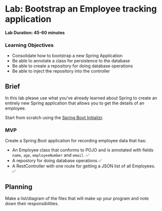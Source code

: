# Lab: Bootstrap an Employee tracking application

**Lab Duration: 45-60 minutes**

### Learning Objectives

- Consolidate how to bootstrap a new Spring Application
- Be able to annotate a class for persistence to the database
- Be able to create a repository for doing database operations
- Be able to inject the repository into the controller

## Brief

In this lab please use what you've already learned about Spring to create an entirely new Spring application that allows you to get the details of an employee.

Start from scratch using the [ Spring Boot Initializr](https://start.spring.io/).

### MVP

Create a Spring Boot application for recording employee data that has:

- An Employee class that conforms to POJO and is annotated with fields `name`, `age`, `employeeNumber` and `email`. :white_check_mark:​
- A repostory for doing database operations :white_check_mark:​
- A RestController with one route for getting a JSON list of all Employees. :white_check_mark:​

## Planning

Make a list/diagram of the files that will make up your program and note down their responsibilities.
